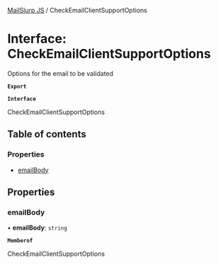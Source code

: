 [MailSlurp JS](../README.md) / CheckEmailClientSupportOptions

# Interface: CheckEmailClientSupportOptions

Options for the email to be validated

**`Export`**

**`Interface`**

CheckEmailClientSupportOptions

## Table of contents

### Properties

- [emailBody](CheckEmailClientSupportOptions.md#emailbody)

## Properties

### emailBody

• **emailBody**: `string`

**`Memberof`**

CheckEmailClientSupportOptions
